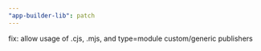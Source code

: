 ```yaml
---
"app-builder-lib": patch
---
```


fix: allow usage of .cjs, .mjs, and type=module custom/generic publishers
